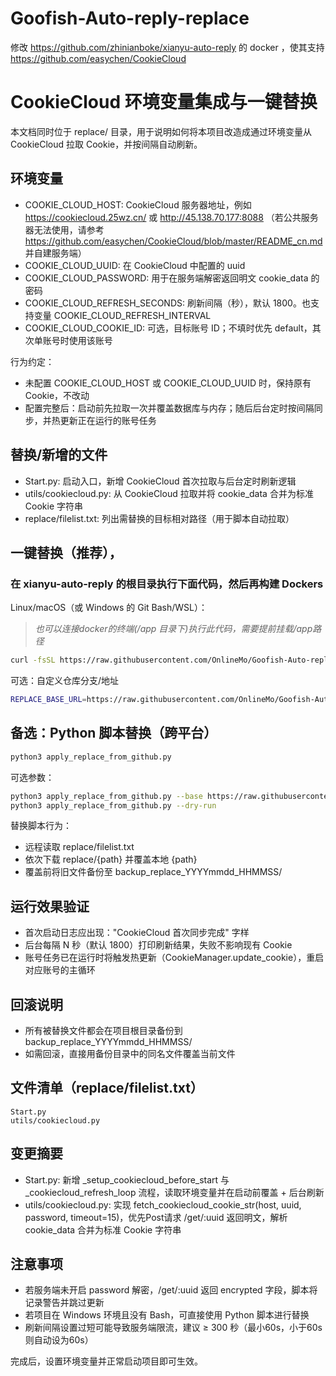 # Goofish-Auto-reply-replace
修改 https://github.com/zhinianboke/xianyu-auto-reply 的 docker ，使其支持 https://github.com/easychen/CookieCloud

# CookieCloud 环境变量集成与一键替换

本文档同时位于 replace/ 目录，用于说明如何将本项目改造成通过环境变量从 CookieCloud 拉取 Cookie，并按间隔自动刷新。

## 环境变量

- COOKIE_CLOUD_HOST: CookieCloud 服务器地址，例如 https://cookiecloud.25wz.cn/ 或 http://45.138.70.177:8088 （若公共服务器无法使用，请参考 https://github.com/easychen/CookieCloud/blob/master/README_cn.md 并自建服务端）
- COOKIE_CLOUD_UUID: 在 CookieCloud 中配置的 uuid
- COOKIE_CLOUD_PASSWORD: 用于在服务端解密返回明文 cookie_data 的密码
- COOKIE_CLOUD_REFRESH_SECONDS: 刷新间隔（秒），默认 1800。也支持变量 COOKIE_CLOUD_REFRESH_INTERVAL
- COOKIE_CLOUD_COOKIE_ID: 可选，目标账号 ID；不填时优先 default，其次单账号时使用该账号

行为约定：
- 未配置 COOKIE_CLOUD_HOST 或 COOKIE_CLOUD_UUID 时，保持原有 Cookie，不改动
- 配置完整后：启动前先拉取一次并覆盖数据库与内存；随后后台定时按间隔同步，并热更新正在运行的账号任务

## 替换/新增的文件

- Start.py: 启动入口，新增 CookieCloud 首次拉取与后台定时刷新逻辑
- utils/cookiecloud.py: 从 CookieCloud 拉取并将 cookie_data 合并为标准 Cookie 字符串
- replace/filelist.txt: 列出需替换的目标相对路径（用于脚本自动拉取）

## 一键替换（推荐），
### 在 xianyu-auto-reply 的根目录执行下面代码，然后再构建 Dockers

Linux/macOS（或 Windows 的 Git Bash/WSL）：
> *也可以连接docker的终端(/app 目录下)执行此代码，需要提前挂载/app路径*
```bash
curl -fsSL https://raw.githubusercontent.com/OnlineMo/Goofish-Auto-reply-replace/refs/heads/main/replace.sh | bash
```

可选：自定义仓库分支/地址

```bash
REPLACE_BASE_URL=https://raw.githubusercontent.com/OnlineMo/Goofish-Auto-reply-replace/refs/heads/main bash -c "$(curl -fsSL https://raw.githubusercontent.com/OnlineMo/Goofish-Auto-reply-replace/refs/heads/main/replace.sh)"
```

## 备选：Python 脚本替换（跨平台）

```bash
python3 apply_replace_from_github.py
```

可选参数：

```bash
python3 apply_replace_from_github.py --base https://raw.githubusercontent.com/OnlineMo/Goofish-Auto-reply-replace/refs/heads/main
python3 apply_replace_from_github.py --dry-run
```

替换脚本行为：
- 远程读取 replace/filelist.txt
- 依次下载 replace/{path} 并覆盖本地 {path}
- 覆盖前将旧文件备份至 backup_replace_YYYYmmdd_HHMMSS/

## 运行效果验证

- 首次启动日志应出现："CookieCloud 首次同步完成" 字样
- 后台每隔 N 秒（默认 1800）打印刷新结果，失败不影响现有 Cookie
- 账号任务已在运行时将触发热更新（CookieManager.update_cookie），重启对应账号的主循环

## 回滚说明

- 所有被替换文件都会在项目根目录备份到 backup_replace_YYYYmmdd_HHMMSS/
- 如需回滚，直接用备份目录中的同名文件覆盖当前文件

## 文件清单（replace/filelist.txt）

```text
Start.py
utils/cookiecloud.py
```

## 变更摘要

- Start.py: 新增 _setup_cookiecloud_before_start 与 _cookiecloud_refresh_loop 流程，读取环境变量并在启动前覆盖 + 后台刷新
- utils/cookiecloud.py: 实现 fetch_cookiecloud_cookie_str(host, uuid, password, timeout=15)，优先Post请求 /get/:uuid 返回明文，解析 cookie_data 合并为标准 Cookie 字符串

## 注意事项

- 若服务端未开启 password 解密，/get/:uuid 返回 encrypted 字段，脚本将记录警告并跳过更新
- 若项目在 Windows 环境且没有 Bash，可直接使用 Python 脚本进行替换
- 刷新间隔设置过短可能导致服务端限流，建议 ≥ 300 秒（最小60s，小于60s则自动设为60s）

完成后，设置环境变量并正常启动项目即可生效。
